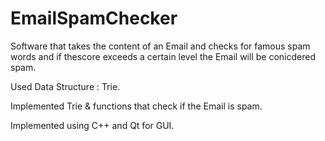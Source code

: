 # EmailSpamChecker
Software that takes the content of an Email and checks for famous spam words and if thescore exceeds a certain level the Email will be conicdered spam.

Used Data Structure : Trie.

Implemented Trie & functions that check if the Email is spam.

Implemented using C++ and Qt for GUI.
